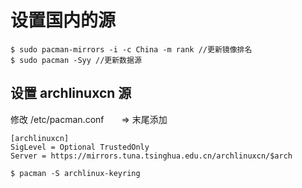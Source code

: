 # 设置国内的源
```
$ sudo pacman-mirrors -i -c China -m rank //更新镜像排名
$ sudo pacman -Syy //更新数据源
```

## 设置 archlinuxcn 源
修改 /etc/pacman.conf　　=> 末尾添加
```
[archlinuxcn]
SigLevel = Optional TrustedOnly
Server = https://mirrors.tuna.tsinghua.edu.cn/archlinuxcn/$arch
```
```
$ pacman -S archlinux-keyring 
```
